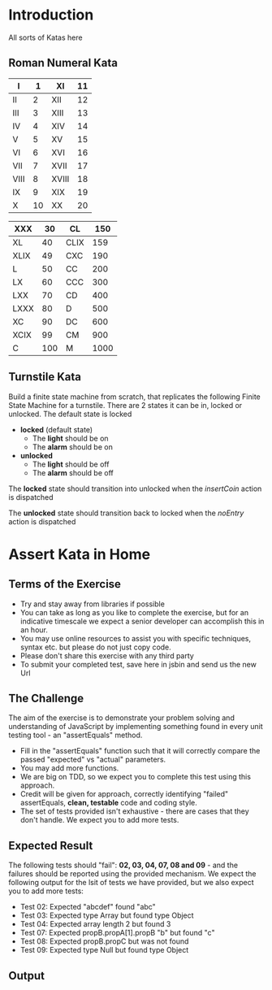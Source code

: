 # Introduction

All sorts of Katas here

## Roman Numeral Kata

| I    | 1    | XI    | 11   |
| ---- | ---- | ----- | ---- |
| II   | 2    | XII   | 12   |
| III  | 3    | XIII  | 13   |
| IV   | 4    | XIV   | 14   |
| V    | 5    | XV    | 15   |
| VI   | 6    | XVI   | 16   |
| VII  | 7    | XVII  | 17   |
| VIII | 8    | XVIII | 18   |
| IX   | 9    | XIX   | 19   |
| X    | 10   | XX    | 20   |

| XXX  | 30   | CL   | 150  |
| ---- | ---- | ---- | ---- |
| XL   | 40   | CLIX | 159  |
| XLIX | 49   | CXC  | 190  |
| L    | 50   | CC   | 200  |
| LX   | 60   | CCC  | 300  |
| LXX  | 70   | CD   | 400  |
| LXXX | 80   | D    | 500  |
| XC   | 90   | DC   | 600  |
| XCIX | 99   | CM   | 900  |
| C    | 100  | M    | 1000 |

## Turnstile Kata

Build a finite state machine from scratch, that replicates the following Finite State Machine for a turnstile. There are 2 states it can be in, locked or unlocked. The default state is locked

-   **locked** (default state)
    -   The **light** should be on
    -   The **alarm** should be on
-   **unlocked**
    -   The **light** should be off
    -   The **alarm** should be off

The **locked** state should transition into unlocked when the _insertCoin_ action is dispatched

The **unlocked** state should transition back to locked when the _noEntry_ action is dispatched

# Assert Kata in Home

## Terms of the Exercise

- Try and stay away from libraries if possible
- You can take as long as you like to complete the exercise, but for an indicative timescale we expect a senior developer can accomplish this in an hour.
- You may use online resources to assist you with specific techniques, syntax etc. but please do not just copy code.
- Please don't share this exercise with any third party
- To submit your completed test, save here in jsbin and send us the new Url

## The Challenge

The aim of the exercise is to demonstrate your problem solving and understanding of JavaScript by implementing something found in every unit testing tool - an "assertEquals" method.

- Fill in the "assertEquals" function such that it will correctly compare the passed "expected" vs "actual" parameters.
- You may add more functions.
- We are big on TDD, so we expect you to complete this test using this approach.
- Credit will be given for approach, correctly identifying "failed" assertEquals, **clean, testable** code and coding style.
- The set of tests provided isn't exhaustive - there are cases that they don't handle. We expect you to add more tests.

## Expected Result

The following tests should "fail": **02, 03, 04, 07, 08 and 09** - and the failures should be reported using the provided mechanism.
We expect the following output for the lsit of tests we have provided, but we also expect you to add more tests:

- Test 02: Expected "abcdef" found "abc"
- Test 03: Expected type Array but found type Object
- Test 04: Expected array length 2 but found 3
- Test 07: Expected propB.propA[1].propB "b" but found "c"
- Test 08: Expected propB.propC but was not found
- Test 09: Expected type Null but found type Object

## Output



